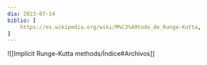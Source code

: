 ```yaml
---
dia: 2023-07-14
biblio: [
	https://es.wikipedia.org/wiki/M%C3%A9todo_de_Runge-Kutta,
]
---
```










![[Implicit Runge-Kutta methods/Índice#Archivos]]